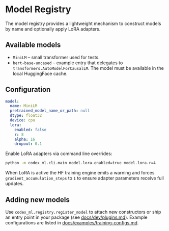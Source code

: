 # Model Registry

The model registry provides a lightweight mechanism to construct models by name
and optionally apply LoRA adapters.

## Available models

- `MiniLM` – small transformer used for tests.
- `bert-base-uncased` – example entry that delegates to
  `transformers.AutoModelForCausalLM`.  The model must be available in the local
  HuggingFace cache.

## Configuration

```yaml
model:
  name: MiniLM
  pretrained_model_name_or_path: null
  dtype: float32
  device: cpu
  lora:
    enabled: false
    r: 8
    alpha: 16
    dropout: 0.1
```

Enable LoRA adapters via command line overrides:

```bash
python -m codex_ml.cli.main model.lora.enabled=true model.lora.r=4
```

When LoRA is active the HF training engine emits a warning and forces
`gradient_accumulation_steps` to `1` to ensure adapter parameters receive full
updates.

## Adding new models

Use `codex_ml.registry.register_model` to attach new constructors or ship an
entry point in your package (see [docs/dev/plugins.md](../dev/plugins.md)).
Example configurations are listed in
[docs/examples/training-configs.md](../examples/training-configs.md).
